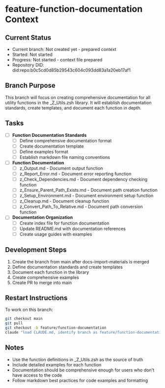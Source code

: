 # feature-function-documentation Context

## Current Status
- Current branch: Not created yet - prepared context
- Started: Not started
- Progress: Not started - context file prepared
- Repository DID: did:repo:b0c5cd0d85b29543c604c093dd83a1a20eb17af1

## Branch Purpose
This branch will focus on creating comprehensive documentation for all utility functions in the _Z_Utils.zsh library. It will establish documentation standards, create templates, and document each function in depth.

## Tasks
- [ ] **Function Documentation Standards**
  - [ ] Define comprehensive documentation format
  - [ ] Create documentation template
  - [ ] Define examples format
  - [ ] Establish markdown file naming conventions

- [ ] **Function Documentation**
  - [ ] z_Output.md - Document output function  
  - [ ] z_Report_Error.md - Document error reporting function
  - [ ] z_Check_Dependencies.md - Document dependency checking function
  - [ ] z_Ensure_Parent_Path_Exists.md - Document path creation function
  - [ ] z_Setup_Environment.md - Document environment setup function
  - [ ] z_Cleanup.md - Document cleanup function
  - [ ] z_Convert_Path_To_Relative.md - Document path conversion function

- [ ] **Documentation Organization**
  - [ ] Create index file for function documentation
  - [ ] Update README.md with documentation references
  - [ ] Create usage guides with examples

## Development Steps
1. Create the branch from main after docs-import-materials is merged
2. Define documentation standards and create templates
3. Document each function in the library
4. Create comprehensive examples
5. Create PR to merge into main

## Restart Instructions
To work on this branch:
```bash
git checkout main
git pull
git checkout -b feature/function-documentation
claude "load CLAUDE.md, identify branch as feature/function-documentation, and continue working on function documentation"
```

## Notes
- Use the function definitions in _Z_Utils.zsh as the source of truth
- Include detailed examples for each function
- Documentation should be comprehensive enough for users who don't have access to the code
- Follow markdown best practices for code examples and formatting